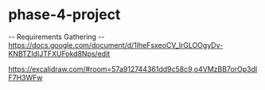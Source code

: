 # phase-4-project
-- Requirements Gathering --
https://docs.google.com/document/d/1lheFsxeoCV_lrGLOOgyDv-KNBTZldIJTFXUFokd8Nps/edit

https://excalidraw.com/#room=57a912744361dd9c58c9,o4VMzBB7orOp3dIF7H3WFw

